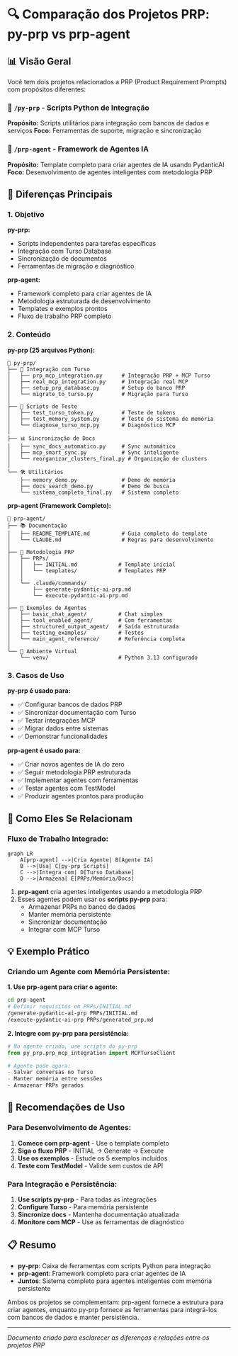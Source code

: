 # 🔍 Comparação dos Projetos PRP: py-prp vs prp-agent

## 📊 Visão Geral

Você tem dois projetos relacionados a PRP (Product Requirement Prompts) com propósitos diferentes:

### 📁 `/py-prp` - Scripts Python de Integração
**Propósito:** Scripts utilitários para integração com bancos de dados e serviços
**Foco:** Ferramentas de suporte, migração e sincronização

### 🤖 `/prp-agent` - Framework de Agentes IA
**Propósito:** Template completo para criar agentes de IA usando PydanticAI
**Foco:** Desenvolvimento de agentes inteligentes com metodologia PRP

## 🎯 Diferenças Principais

### 1. **Objetivo**

**py-prp:**
- Scripts independentes para tarefas específicas
- Integração com Turso Database
- Sincronização de documentos
- Ferramentas de migração e diagnóstico

**prp-agent:**
- Framework completo para criar agentes de IA
- Metodologia estruturada de desenvolvimento
- Templates e exemplos prontos
- Fluxo de trabalho PRP completo

### 2. **Conteúdo**

**py-prp (25 arquivos Python):**
```
📂 py-prp/
├── 🔧 Integração com Turso
│   ├── prp_mcp_integration.py      # Integração PRP + MCP Turso
│   ├── real_mcp_integration.py     # Integração real MCP
│   ├── setup_prp_database.py       # Setup do banco PRP
│   └── migrate_to_turso.py         # Migração para Turso
│
├── 🧪 Scripts de Teste
│   ├── test_turso_token.py         # Teste de tokens
│   ├── test_memory_system.py       # Teste do sistema de memória
│   └── diagnose_turso_mcp.py       # Diagnóstico MCP
│
├── 📊 Sincronização de Docs
│   ├── sync_docs_automatico.py     # Sync automático
│   ├── mcp_smart_sync.py           # Sync inteligente
│   └── reorganizar_clusters_final.py # Organização de clusters
│
└── 🛠️ Utilitários
    ├── memory_demo.py              # Demo de memória
    ├── docs_search_demo.py         # Demo de busca
    └── sistema_completo_final.py   # Sistema completo
```

**prp-agent (Framework Completo):**
```
📂 prp-agent/
├── 📚 Documentação
│   ├── README_TEMPLATE.md          # Guia completo do template
│   └── CLAUDE.md                   # Regras para desenvolvimento
│
├── 🎯 Metodologia PRP
│   ├── PRPs/
│   │   ├── INITIAL.md             # Template inicial
│   │   └── templates/             # Templates PRP
│   │
│   └── .claude/commands/
│       ├── generate-pydantic-ai-prp.md
│       └── execute-pydantic-ai-prp.md
│
├── 🤖 Exemplos de Agentes
│   ├── basic_chat_agent/          # Chat simples
│   ├── tool_enabled_agent/        # Com ferramentas
│   ├── structured_output_agent/   # Saída estruturada
│   ├── testing_examples/          # Testes
│   └── main_agent_reference/      # Referência completa
│
└── 🔧 Ambiente Virtual
    └── venv/                      # Python 3.13 configurado
```

### 3. **Casos de Uso**

**py-prp é usado para:**
- ✅ Configurar bancos de dados PRP
- ✅ Sincronizar documentação com Turso
- ✅ Testar integrações MCP
- ✅ Migrar dados entre sistemas
- ✅ Demonstrar funcionalidades

**prp-agent é usado para:**
- ✅ Criar novos agentes de IA do zero
- ✅ Seguir metodologia PRP estruturada
- ✅ Implementar agentes com ferramentas
- ✅ Testar agentes com TestModel
- ✅ Produzir agentes prontos para produção

## 🔄 Como Eles Se Relacionam

### Fluxo de Trabalho Integrado:

```mermaid
graph LR
    A[prp-agent] -->|Cria Agente| B[Agente IA]
    B -->|Usa| C[py-prp Scripts]
    C -->|Integra com| D[Turso Database]
    D -->|Armazena| E[PRPs/Memória/Docs]
```

1. **prp-agent** cria agentes inteligentes usando a metodologia PRP
2. Esses agentes podem usar os **scripts py-prp** para:
   - Armazenar PRPs no banco de dados
   - Manter memória persistente
   - Sincronizar documentação
   - Integrar com MCP Turso

## 💡 Exemplo Prático

### Criando um Agente com Memória Persistente:

**1. Use prp-agent para criar o agente:**
```bash
cd prp-agent
# Definir requisitos em PRPs/INITIAL.md
/generate-pydantic-ai-prp PRPs/INITIAL.md
/execute-pydantic-ai-prp PRPs/generated_prp.md
```

**2. Integre com py-prp para persistência:**
```python
# No agente criado, use scripts do py-prp
from py_prp.prp_mcp_integration import MCPTursoClient

# Agente pode agora:
- Salvar conversas no Turso
- Manter memória entre sessões
- Armazenar PRPs gerados
```

## 🚀 Recomendações de Uso

### Para Desenvolvimento de Agentes:
1. **Comece com prp-agent** - Use o template completo
2. **Siga o fluxo PRP** - INITIAL → Generate → Execute
3. **Use os exemplos** - Estude os 5 exemplos incluídos
4. **Teste com TestModel** - Valide sem custos de API

### Para Integração e Persistência:
1. **Use scripts py-prp** - Para todas as integrações
2. **Configure Turso** - Para memória persistente
3. **Sincronize docs** - Mantenha documentação atualizada
4. **Monitore com MCP** - Use as ferramentas de diagnóstico

## 📋 Resumo

- **py-prp**: Caixa de ferramentas com scripts Python para integração
- **prp-agent**: Framework completo para criar agentes de IA
- **Juntos**: Sistema completo para agentes inteligentes com memória persistente

Ambos os projetos se complementam: prp-agent fornece a estrutura para criar agentes, enquanto py-prp fornece as ferramentas para integrá-los com bancos de dados e manter persistência.

---
*Documento criado para esclarecer as diferenças e relações entre os projetos PRP*